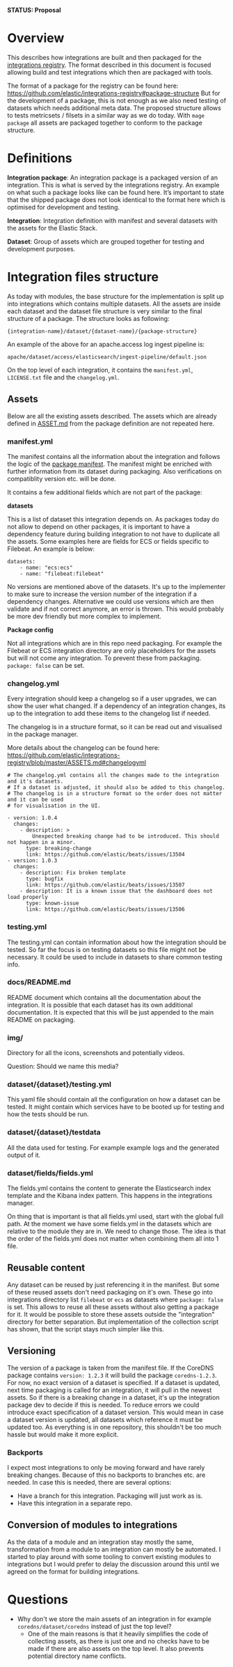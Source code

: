 **STATUS: Proposal**

# Overview

This describes how integrations are built and then packaged for the [integrations registry](https://github.com/elastic/integrations-registry). The format described in this document is focused allowing build and test integrations which then are packaged with tools. 

The format of a package for the registry can be found here: https://github.com/elastic/integrations-registry#package-structure But for the development of a package, this is not enough as we also need testing of datasets which needs additional meta data. The proposed structure allows to tests metricsets / filsets in a similar way as we do today. With `mage package` all assets are packaged together to conform to the package structure.

# Definitions

**Integration package**: An integration package is a packaged version of an integration. This is what is served by the integrations registry. An example on what such a package looks like can be found here. It’s important to state that the shipped package does not look identical to the format here which is optimised for development and testing.

**Integration**: Integration definition with manifest and several datasets with the assets for the Elastic Stack.

**Dataset**: Group of assets which are grouped together for testing and development purposes.


# Integration files structure

As today with modules, the base structure for the implementation is split up into integrations which contains multiple datasets. All the assets are inside each dataset and the dataset file structure is very similar to the final structure of a package. The structure looks as following:

```
{integration-name}/dataset/{dataset-name}/{package-structure}
```

An example of the above for an apache.access log ingest pipeline is:

```
apache/dataset/access/elasticsearch/ingest-pipeline/default.json
```

On the top level of each integration, it contains the `manifest.yml`, `LICENSE.txt` file and the `changelog.yml`.

## Assets

Below are all the existing assets described. The assets which are already defined in [ASSET.md](https://github.com/elastic/integrations-registry/blob/master/ASSETS.md) from the package definition are not repeated here.

### manifest.yml

The manifest contains all the information about the integration and follows the logic of the [package manifest](https://github.com/elastic/integrations-registry/blob/master/ASSETS.md#general-assets). The manifest might be enriched with further information from its dataset during packaging. Also verifications on compatiblity version etc. will be done.

It contains a few additional fields which are not part of the package:

**datasets**

This is a list of dataset this integration depends on. As packages today do not allow to depend on other packages, it is important to have a dependency feature during building integration to not have to duplicate all the assets. Some examples here are fields for ECS or fields specific to Filebeat. An example is below:

```
datasets:
    - name: "ecs:ecs"
    - name: "filebeat:filebeat"
```

No versions are mentioned above of the datasets. It's up to the implementer to make sure to increase the version number of the integration if a dependency changes. Alternative we could use versions which are then validate and if not correct anymore, an error is thrown. This would probably be more dev friendly but more complex to implement.

**Package config**

Not all integrations which are in this repo need packaging. For example the Filebeat or ECS integration directory are only placeholders for the assets but will not come any integration. To prevent these from packaging. `package: false` can be set.

### changelog.yml

Every integration should keep a changelog so if a user upgrades, we can show the user what changed. If a dependency of an integration changes, its up to the integration to add these items to the changelog list if needed.

The changelog is in a structure format, so it can be read out and visualised in the package manager.

More details about the changelog can be found here: https://github.com/elastic/integrations-registry/blob/master/ASSETS.md#changelogyml

```
# The changelog.yml contains all the changes made to the integration and it's datasets.
# If a dataset is adjusted, it should also be added to this changelog.
# The changelog is in a structure format so the order does not matter and it can be used
# for visualisation in the UI.

- version: 1.0.4
  changes:
    - description: >
        Unexpected breaking change had to be introduced. This should not happen in a minor.
      type: breaking-change
      link: https://github.com/elastic/beats/issues/13504
- version: 1.0.3
  changes:
    - description: Fix broken template
      type: bugfix
      link: https://github.com/elastic/beats/issues/13507
    - description: It is a known issue that the dashboard does not load properly
      type: known-issue
      link: https://github.com/elastic/beats/issues/13506
```

### testing.yml

The testing.yml can contain information about how the integration should be tested. So far the focus is on testing datasets so this file might not be necessary. It could be used to include in datasets to share common testing info.

### docs/README.md

README document which contains all the documentation about the integration. It is possible that each dataset has its own additional documentation. It is expected that this will be just appended to the main README on packaging.

### img/

Directory for all the icons, screenshots and potentially videos. 

Question: Should we name this media?

### dataset/{dataset}/testing.yml

This yaml file should contain all the configuration on how a dataset can be tested. It might contain which services have to be booted up for testing and how the tests should be run.

### dataset/{dataset}/testdata

All the data used for testing. For example example logs and the generated output of it.

### dataset/fields/fields.yml

The fields.yml contains the content to generate the Elasticsearch index template and the Kibana index pattern. This happens in the integrations manager.

On thing that is important is that all fields.yml used, start with the global full path. At the moment we have some fields.yml in the datasets which are relative to the module they are in. We need to change those.
The idea is that the order of the fields.yml does not matter when combining them all into 1 file.

## Reusable content

Any dataset can be reused by just referencing it in the manifest. But some of these reused assets don't need packaging on it's own. These go into integrations directory list `filebeat` or `ecs` as datasets where `package: false` is set. This allows to reuse all these assets without also getting a package for it. It would be possible to store these assets outside the "integration" directory for better separation. But implementation of the collection script has shown, that the script stays much simpler like this.


## Versioning

The version of a package is taken from the manifest file. If the CoreDNS package contains `version: 1.2.3` it will build the package `coredns-1.2.3`. For now, no exact version of a dataset is specified. If a dataset is updated, next time packaging is called for an integration, it will pull in the newest assets. So if there is a breaking change in a dataset, it's up the integration package dev to decide if this is needed. To reduce errors we could introduce exact specification of a dataset version. This would mean in case a dataset version is updated, all datasets which reference it must be updated too. As everything is in one repository, this shouldn't be too much hassle but would make it more explicit.

### Backports

I expect most integrations to only be moving forward and have rarely breaking changes. Because of this no backports to branches etc. are needed. In case this is needed, there are several options:

* Have a branch for this integration. Packaging will just work as is.
* Have this integration in a separate repo.


## Conversion of modules to integrations

As the data of a module and an integration stay mostly the same, transformation from a module to an integration can mostly be automated. I started to play around with some tooling to convert existing modules to integrations but I would prefer to delay the discussion around this until we agreed on the format for building integrations.

# Questions

* Why don't we store the main assets of an integration in for example `coredns/dataset/coredns` instead of just the top level? 
  * One of the main reasons is that it heavily simplifies the code of collecting assets, as there is just one and no checks have to be made if there are also assets on the top level. It also prevents potential directory name conflicts.
  
